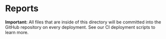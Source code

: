 # Reports 

**Important:** All files that are inside of this directory will be committed into the GitHub repository on every deployment. See our CI deployment scripts to learn more. 
